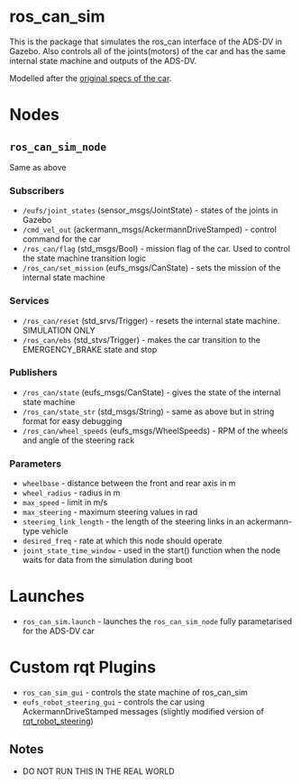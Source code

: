 # ros_can_sim
This is the package that simulates the ros_can interface of the ADS-DV in Gazebo. Also controls all of the
joints(motors) of the car and has the same internal state machine and outputs of the ADS-DV.

Modelled after the [original specs of the car](https://www.imeche.org/docs/default-source/1-oscar/formula-student/2019/fs-ai/ads-dv-software-interface-specification-v0-2.pdf?sfvrsn=2).

# Nodes
## `ros_can_sim_node`
Same as above

### Subscribers
- `/eufs/joint_states` (sensor_msgs/JointState) - states of the joints in Gazebo
- `/cmd_vel_out` (ackermann_msgs/AckermannDriveStamped) - control command for the car
- `/ros_can/flag` (std_msgs/Bool) - mission flag of the car. Used to control the state machine transition logic
- `/ros_can/set_mission` (eufs_msgs/CanState) - sets the mission of the internal state machine

### Services
- `/ros_can/reset` (std_srvs/Trigger) - resets the internal state machine. SIMULATION ONLY
- `/ros_can/ebs` (std_stvs/Trigger) - makes the car transition to the EMERGENCY_BRAKE state and stop

### Publishers
- `/ros_can/state` (eufs_msgs/CanState) - gives the state of the internal state machine
- `/ros_can/state_str` (std_msgs/String) - same as above but in string format for easy debugging
- `/ros_can/wheel_speeds` (eufs_msgs/WheelSpeeds) - RPM of the wheels and angle of the steering rack

### Parameters
- `wheelbase` - distance between the front and rear axis in m
- `wheel_radius` - radius in m
- `max_speed` - limit in m/s
- `max_steering` - maximum steering values in rad
- `steering_link_length` - the length of the steering links in an ackermann-type vehicle
- `desired_freq` - rate at which this node should operate
- `joint_state_time_window` - used in the start() function when the node waits for data from the simulation during boot

# Launches
- `ros_can_sim.launch` - launches the `ros_can_sim_node` fully parametarised for the ADS-DV car

# Custom rqt Plugins
- `ros_can_sim_gui` - controls the state machine of ros_can_sim
- `eufs_robot_steering_gui` - controls the car using AckermannDriveStamped messages (slightly modified version of [rqt_robot_steering](https://github.com/ros-visualization/rqt_robot_steering))

## Notes
- DO NOT RUN THIS IN THE REAL WORLD
